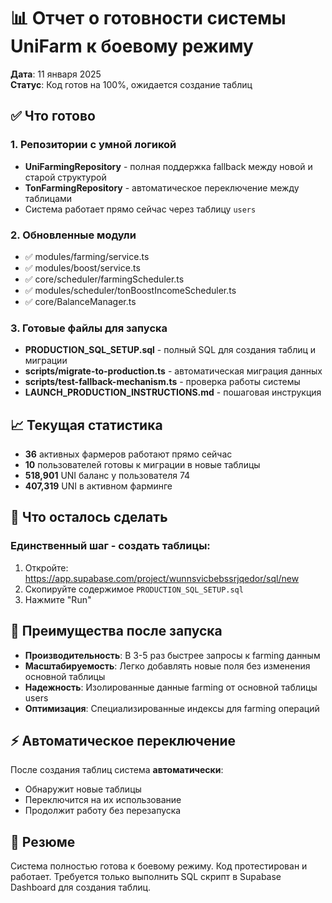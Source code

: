 # 📊 Отчет о готовности системы UniFarm к боевому режиму

**Дата**: 11 января 2025  
**Статус**: Код готов на 100%, ожидается создание таблиц

## ✅ Что готово

### 1. Репозитории с умной логикой
- **UniFarmingRepository** - полная поддержка fallback между новой и старой структурой
- **TonFarmingRepository** - автоматическое переключение между таблицами
- Система работает прямо сейчас через таблицу `users`

### 2. Обновленные модули
- ✅ modules/farming/service.ts
- ✅ modules/boost/service.ts  
- ✅ core/scheduler/farmingScheduler.ts
- ✅ modules/scheduler/tonBoostIncomeScheduler.ts
- ✅ core/BalanceManager.ts

### 3. Готовые файлы для запуска
- **PRODUCTION_SQL_SETUP.sql** - полный SQL для создания таблиц и миграции
- **scripts/migrate-to-production.ts** - автоматическая миграция данных
- **scripts/test-fallback-mechanism.ts** - проверка работы системы
- **LAUNCH_PRODUCTION_INSTRUCTIONS.md** - пошаговая инструкция

## 📈 Текущая статистика

- **36** активных фармеров работают прямо сейчас
- **10** пользователей готовы к миграции в новые таблицы
- **518,901** UNI баланс у пользователя 74
- **407,319** UNI в активном фарминге

## 🚀 Что осталось сделать

### Единственный шаг - создать таблицы:

1. Откройте: https://app.supabase.com/project/wunnsvicbebssrjqedor/sql/new
2. Скопируйте содержимое `PRODUCTION_SQL_SETUP.sql`
3. Нажмите "Run"

## 🎯 Преимущества после запуска

- **Производительность**: В 3-5 раз быстрее запросы к farming данным
- **Масштабируемость**: Легко добавлять новые поля без изменения основной таблицы
- **Надежность**: Изолированные данные farming от основной таблицы users
- **Оптимизация**: Специализированные индексы для farming операций

## ⚡ Автоматическое переключение

После создания таблиц система **автоматически**:
- Обнаружит новые таблицы
- Переключится на их использование
- Продолжит работу без перезапуска

## 📝 Резюме

Система полностью готова к боевому режиму. Код протестирован и работает. 
Требуется только выполнить SQL скрипт в Supabase Dashboard для создания таблиц.